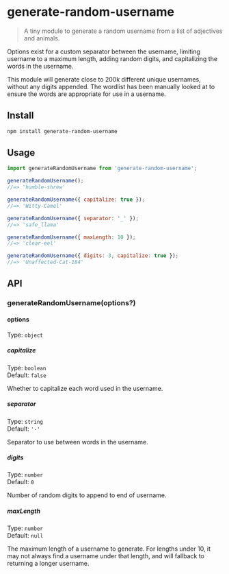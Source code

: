 # generate-random-username

> A tiny module to generate a random username from a list of adjectives and animals.

Options exist for a custom separator between the username, limiting username to a maximum length, adding random digits, and capitalizing the words in the username.

This module will generate close to 200k different unique usernames, without any digits appended. The wordlist has been manually looked at to ensure the words are appropriate for use in a username.

## Install

```sh
npm install generate-random-username
```

## Usage

```js
import generateRandomUsername from 'generate-random-username';

generateRandomUsername();
//=> 'humble-shrew'

generateRandomUsername({ capitalize: true });
//=> 'Witty-Camel'

generateRandomUsername({ separator: '_' });
//=> 'safe_llama'

generateRandomUsername({ maxLength: 10 });
//=> 'clear-eel'

generateRandomUsername({ digits: 3, capitalize: true });
//=> 'Unaffected-Cat-184'
```

## API

### generateRandomUsername(options?)

#### options

Type: `object`

##### capitalize

Type: `boolean`\
Default: `false`

Whether to capitalize each word used in the username.

##### separator

Type: `string`\
Default: `'-'`

Separator to use between words in the username.

##### digits

Type: `number`\
Default: `0`

Number of random digits to append to end of username.

##### maxLength

Type: `number`\
Default: `null`

The maximum length of a username to generate.
For lengths under 10, it may not always find a username under that length, and will fallback to returning a longer username.
